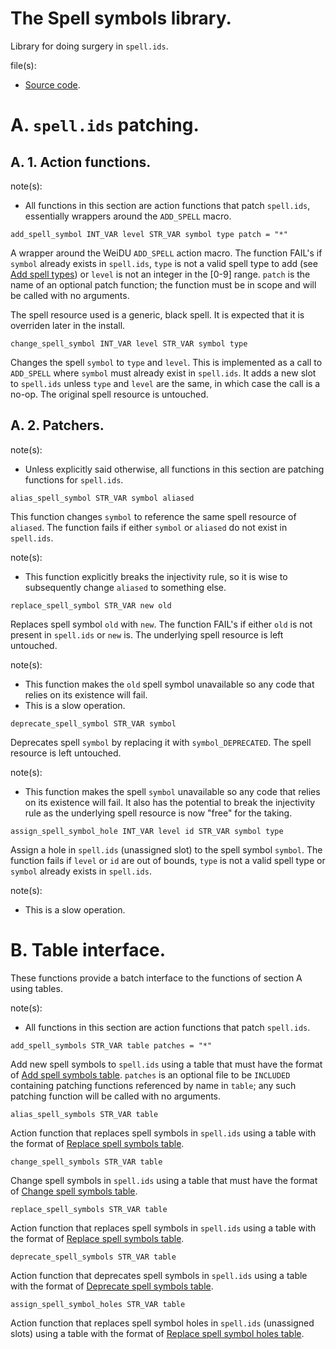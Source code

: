 # The Spell symbols library.

Library for doing surgery in `spell.ids`.

file(s):

* [Source code](../../spell_symbols.tpa).

# A. `spell.ids` patching.

## A. 1. Action functions.

note(s):
* All functions in this section are action functions that patch `spell.ids`, essentially wrappers around the `ADD_SPELL` macro.

`add_spell_symbol INT_VAR level STR_VAR symbol type patch = "*"`

A wrapper around the WeiDU `ADD_SPELL` action macro. The function FAIL's if `symbol` already exists in `spell.ids`, `type` is not a valid spell type to add (see [Add spell types](../../resources/2da/spells/add_types.2da)) or `level` is not an integer in the [0-9] range. `patch` is the name of an optional patch function; the function must be in scope and will be called with no arguments.

The spell resource used is a generic, black spell. It is expected that it is overriden later in the install.

`change_spell_symbol INT_VAR level STR_VAR symbol type`

Changes the spell `symbol` to `type` and `level`. This is implemented as a call to `ADD_SPELL` where `symbol` must already exist in `spell.ids`. It adds a new slot to `spell.ids` unless `type` and `level` are the same, in which case the call is a no-op. The original spell resource is untouched.

## A. 2. Patchers.

note(s):
* Unless explicitly said otherwise, all functions in this section are patching functions for `spell.ids`.

`alias_spell_symbol STR_VAR symbol aliased`

This function changes `symbol` to reference the same spell resource of `aliased`. The function fails if either `symbol` or `aliased` do not exist in `spell.ids`.

note(s):
* This function explicitly breaks the injectivity rule, so it is wise to subsequently change `aliased` to something else.

`replace_spell_symbol STR_VAR new old`

Replaces spell symbol `old` with `new`. The function FAIL's if either `old` is not present in `spell.ids` or `new` is. The underlying spell resource is left untouched.

note(s):
* This function makes the `old` spell symbol unavailable so any code that relies on its existence will fail.
* This is a slow operation.

`deprecate_spell_symbol STR_VAR symbol`

Deprecates spell `symbol` by replacing it with `symbol_DEPRECATED`. The spell resource is left untouched.

note(s):
* This function makes the spell `symbol` unavailable so any code that relies on its existence will fail. It also has the potential to break the injectivity rule as the underlying spell resource is now "free" for the taking.

`assign_spell_symbol_hole INT_VAR level id STR_VAR symbol type`

Assign a hole in `spell.ids` (unassigned slot) to the spell symbol `symbol`. The function fails if `level` or `id` are out of bounds, `type` is not a valid spell type or `symbol` already exists in `spell.ids`.

note(s):
* This is a slow operation.

# B. Table interface.

These functions provide a batch interface to the functions of section A using tables.

note(s):
* All functions in this section are action functions that patch `spell.ids`.

`add_spell_symbols STR_VAR table patches = "*"`

Add new spell symbols to `spell.ids` using a table that must have the format of [Add spell symbols table](../../resources/2da/templates/spell_symbols/add_symbols.2da). `patches` is an optional file to be `INCLUDED` containing patching functions referenced by name in `table`; any such patching function will be called with no arguments.

`alias_spell_symbols STR_VAR table`

Action function that replaces spell symbols in `spell.ids` using a table with the format of [Replace spell symbols table](../../resources/2da/templates/spell_symbols/alias_symbols.2da).

`change_spell_symbols STR_VAR table`

Change spell symbols in `spell.ids` using a table that must have the format of [Change spell symbols table](../../resources/2da/templates/spell_symbols/change_symbols.2da).

`replace_spell_symbols STR_VAR table`

Action function that replaces spell symbols in `spell.ids` using a table with the format of [Replace spell symbols table](../../resources/2da/templates/spell_symbols/replace_symbols.2da).

`deprecate_spell_symbols STR_VAR table`

Action function that deprecates spell symbols in `spell.ids` using a table with the format of [Deprecate spell symbols table](../../resources/2da/templates/spell_symbols/deprecate_symbols.2da).

`assign_spell_symbol_holes STR_VAR table`

Action function that replaces spell symbol holes in `spell.ids` (unassigned slots) using a table with the format of [Replace spell symbol holes table](../../resources/2da/templates/spell_symbols/assign_symbol_holes.2da).
